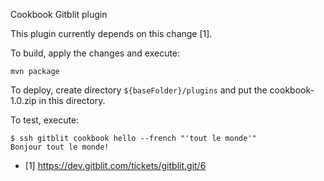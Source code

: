Cookbook Gitblit plugin

This plugin currently depends on this change [1].

To build, apply the changes and execute:

```
mvn package
```

To deploy, create directory `${baseFolder}/plugins` and put the
cookbook-1.0.zip in this directory.

To test, execute:

```
$ ssh gitblit cookbook hello --french "'tout le monde'"
Bonjour tout le monde!
```

* [1] https://dev.gitblit.com/tickets/gitblit.git/6
